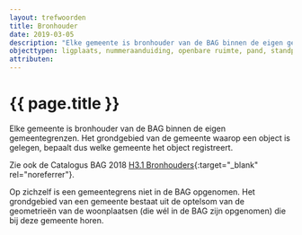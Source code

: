 ```yaml
---
layout: trefwoorden
title: Bronhouder
date: 2019-03-05
description: "Elke gemeente is bronhouder van de BAG binnen de eigen gemeentegrenzen"
objecttypen: ligplaats, nummeraanduiding, openbare ruimte, pand, standplaats, verblijfsobject, woonplaats
attributen:
---
```


# {{ page.title }}

Elke gemeente is bronhouder van de BAG binnen de eigen gemeentegrenzen. Het grondgebied van de gemeente waarop een object is gelegen, bepaalt dus welke gemeente het object registreert.

Zie ook de Catalogus BAG 2018 [H3.1 Bronhouders](https://imbag.github.io/catalogus/hoofdstukken/algemene-principes#31-bronhouders){:target="_blank" rel="noreferrer"}.

Op zichzelf is een gemeentegrens niet in de BAG opgenomen. Het grondgebied van een gemeente bestaat uit de optelsom van de geometrieën van de woonplaatsen (die wél in de BAG zijn opgenomen) die bij deze gemeente horen. 
